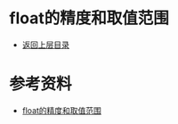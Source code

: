 # float的精度和取值范围

* [返回上层目录](../tips.md)





# 参考资料

* [float的精度和取值范围](https://blog.csdn.net/albertsh/article/details/92385277)

